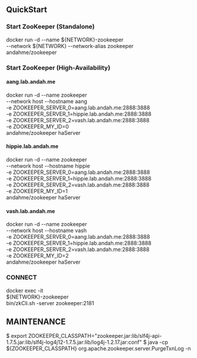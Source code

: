 ## QuickStart


### Start ZooKeeper (Standalone)

docker run -d --name ${NETWORK}-zookeeper \
    --network ${NETWORK} --network-alias zookeeper \
    andahme/zookeeper


### Start ZooKeeper (High-Availability)

#### aang.lab.andah.me
docker run -d --name zookeeper \
    --network host --hostname aang \
    -e ZOOKEEPER_SERVER_0=aang.lab.andah.me:2888:3888 \
    -e ZOOKEEPER_SERVER_1=hippie.lab.andah.me:2888:3888 \
    -e ZOOKEEPER_SERVER_2=vash.lab.andah.me:2888:3888 \
    -e ZOOKEEPER_MY_ID=0 \
    andahme/zookeeper haServer

#### hippie.lab.andah.me
docker run -d --name zookeeper \
    --network host --hostname hippie \
    -e ZOOKEEPER_SERVER_0=aang.lab.andah.me:2888:3888 \
    -e ZOOKEEPER_SERVER_1=hippie.lab.andah.me:2888:3888 \
    -e ZOOKEEPER_SERVER_2=vash.lab.andah.me:2888:3888 \
    -e ZOOKEEPER_MY_ID=1 \
    andahme/zookeeper haServer

#### vash.lab.andah.me
docker run -d --name zookeeper \
    --network host --hostname vash \
    -e ZOOKEEPER_SERVER_0=aang.lab.andah.me:2888:3888 \
    -e ZOOKEEPER_SERVER_1=hippie.lab.andah.me:2888:3888 \
    -e ZOOKEEPER_SERVER_2=vash.lab.andah.me:2888:3888 \
    -e ZOOKEEPER_MY_ID=2 \
    andahme/zookeeper haServer



### CONNECT
docker exec -it \
    ${NETWORK}-zookeeper \
    bin/zkCli.sh -server zookeeper:2181



## MAINTENANCE
$ export ZOOKEEPER_CLASSPATH="zookeeper.jar:lib/slf4j-api-1.7.5.jar:lib/slf4j-log4j12-1.7.5.jar:lib/log4j-1.2.17.jar:conf"
$ java -cp ${ZOOKEEPER_CLASSPATH} org.apache.zookeeper.server.PurgeTxnLog <dataDir> <snapDir> -n <count>


